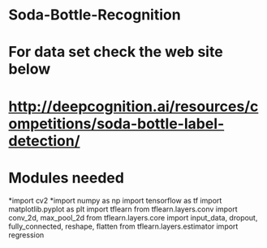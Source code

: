 # Soda-Bottle-Recognition

# For data set check the web site below
# http://deepcognition.ai/resources/competitions/soda-bottle-label-detection/

# Modules needed
*import cv2
*import numpy as np
import tensorflow as tf
import matplotlib.pyplot as plt
import tflearn
from tflearn.layers.conv import conv_2d, max_pool_2d
from tflearn.layers.core import input_data, dropout, fully_connected, reshape, flatten
from tflearn.layers.estimator import regression
